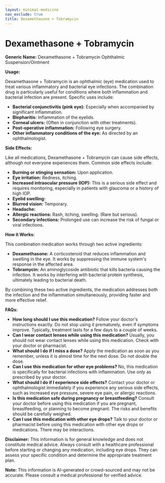 ```yaml
---
layout: minimal-medicine
nav_exclude: true
title: Dexamethasone + Tobramycin
---
```


# Dexamethasone + Tobramycin

**Generic Name:** Dexamethasone + Tobramycin Ophthalmic Suspension/Ointment

**Usage:**

Dexamethasone + Tobramycin is an ophthalmic (eye) medication used to treat various inflammatory and bacterial eye infections.  The combination drug is particularly useful for conditions where both inflammation and bacterial infection are present.  Specific uses include:

* **Bacterial conjunctivitis (pink eye):**  Especially when accompanied by significant inflammation.
* **Blepharitis:** Inflammation of the eyelids.
* **Corneal ulcers:**  (Often in conjunction with other treatments).
* **Post-operative inflammation:** Following eye surgery.
* **Other inflammatory conditions of the eye:**  As directed by an ophthalmologist.


**Side Effects:**

Like all medications, Dexamethasone + Tobramycin can cause side effects, although not everyone experiences them.  Common side effects include:

* **Burning or stinging sensation:** Upon application.
* **Eye irritation:** Redness, itching.
* **Increased intraocular pressure (IOP):**  This is a serious side effect and requires monitoring, especially in patients with glaucoma or a history of high IOP.
* **Eyelid swelling:**
* **Blurred vision:** Temporary.
* **Headache:**
* **Allergic reactions:**  Rash, itching, swelling.  (Rare but serious).
* **Secondary infections:** Prolonged use can increase the risk of fungal or viral infections.


**How it Works:**

This combination medication works through two active ingredients:

* **Dexamethasone:** A corticosteroid that reduces inflammation and swelling in the eye.  It works by suppressing the immune system's response in the affected area.
* **Tobramycin:** An aminoglycoside antibiotic that kills bacteria causing the infection.  It works by interfering with bacterial protein synthesis, ultimately leading to bacterial death.

By combining these two active ingredients, the medication addresses both the infection and the inflammation simultaneously, providing faster and more effective relief.


**FAQs:**

* **How long should I use this medication?**  Follow your doctor's instructions exactly.  Do not stop using it prematurely, even if symptoms improve.  Typically, treatment lasts for a few days to a couple of weeks.
* **Can I wear contact lenses while using this medication?** Usually, you should not wear contact lenses while using this medication. Check with your doctor or pharmacist.
* **What should I do if I miss a dose?** Apply the medication as soon as you remember, unless it is almost time for the next dose. Do not double the dose.
* **Can I use this medication for other eye problems?**  No, this medication is specifically for bacterial infections with inflammation.  Use only as prescribed by your doctor.
* **What should I do if I experience side effects?** Contact your doctor or ophthalmologist immediately if you experience any serious side effects, such as increased eye pressure, severe eye pain, or allergic reactions.
* **Is this medication safe during pregnancy or breastfeeding?** Consult your doctor before using this medication if you are pregnant, breastfeeding, or planning to become pregnant.  The risks and benefits should be carefully weighed.
* **Can I use this medication with other eye drops?**  Talk to your doctor or pharmacist before using this medication with other eye drops or medications.  There may be interactions.


**Disclaimer:** This information is for general knowledge and does not constitute medical advice.  Always consult with a healthcare professional before starting or changing any medication, including eye drops.  They can assess your specific condition and determine the appropriate treatment plan.


**Note:** This information is AI-generated or crowd-sourced and may not be accurate. Please consult a medical professional for verified advice.